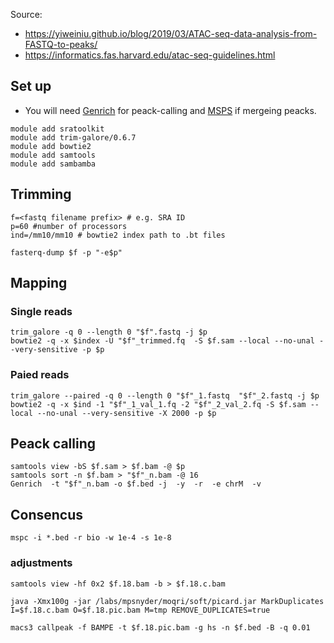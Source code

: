 Source: 
* https://yiweiniu.github.io/blog/2019/03/ATAC-seq-data-analysis-from-FASTQ-to-peaks/
* https://informatics.fas.harvard.edu/atac-seq-guidelines.html

## Set up
* You will need [Genrich](https://github.com/jsh58/Genrich) for peack-calling and [MSPS](https://genometric.github.io/MSPC/) if mergeing peacks.

```
module add sratoolkit
module add trim-galore/0.6.7 
module add bowtie2 
module add samtools
module add sambamba
```
## Trimming
```
f=<fastq filename prefix> # e.g. SRA ID
p=60 #number of processors
ind=/mm10/mm10 # bowtie2 index path to .bt files

fasterq-dump $f -p "-e$p"
```
## Mapping
### Single reads
```
trim_galore -q 0 --length 0 "$f".fastq -j $p
bowtie2 -q -x $index -U "$f"_trimmed.fq  -S $f.sam --local --no-unal --very-sensitive -p $p
```
### Paied reads
```
trim_galore --paired -q 0 --length 0 "$f"_1.fastq  "$f"_2.fastq -j $p
bowtie2 -q -x $ind -1 "$f"_1_val_1.fq -2 "$f"_2_val_2.fq -S $f.sam --local --no-unal --very-sensitive -X 2000 -p $p
```
## Peack calling
```
samtools view -bS $f.sam > $f.bam -@ $p
samtools sort -n $f.bam > "$f"_n.bam -@ 16
Genrich  -t "$f"_n.bam -o $f.bed -j  -y  -r  -e chrM  -v
```
## Consencus
```
mspc -i *.bed -r bio -w 1e-4 -s 1e-8
```

### adjustments
```
samtools view -hf 0x2 $f.18.bam -b > $f.18.c.bam

java -Xmx100g -jar /labs/mpsnyder/moqri/soft/picard.jar MarkDuplicates I=$f.18.c.bam O=$f.18.pic.bam M=tmp REMOVE_DUPLICATES=true

macs3 callpeak -f BAMPE -t $f.18.pic.bam -g hs -n $f.bed -B -q 0.01

```
